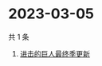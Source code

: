# 2023-03-05

共 1 条

<!-- BEGIN -->
<!-- 最后更新时间 Sun Mar 05 2023 01:11:04 GMT+0800 (China Standard Time) -->

1. [进击的巨人最终季更新](https://www.zhihu.com/search?q=进击的巨人最终季更新)

<!-- END -->
